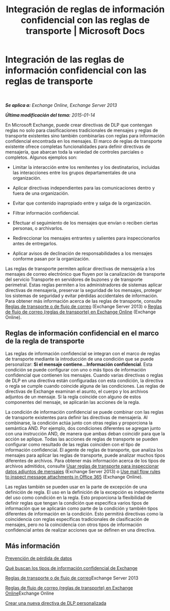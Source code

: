 ﻿---
title: 'Integración de reglas de información confidencial con las reglas de transporte | Microsoft Docs'
TOCTitle: Integración de las reglas de información confidencial con las reglas de transporte
ms:assetid: feb014a7-89dd-4f2d-a06d-52806ce435d4
ms:mtpsurl: https://technet.microsoft.com/es-es/library/JJ150583(v=EXCHG.150)
ms:contentKeyID: 48267739
ms.date: 04/23/2018
mtps_version: v=EXCHG.150
ms.translationtype: HT
---

# Integración de las reglas de información confidencial con las reglas de transporte

 

_**Se aplica a:** Exchange Online, Exchange Server 2013_

_**Última modificación del tema:** 2015-01-14_

En Microsoft Exchange, puede crear directivas de DLP que contengan reglas no solo para clasificaciones tradicionales de mensajes y reglas de transporte existentes sino también combinarlas con reglas para información confidencial encontrada en los mensajes. El marco de reglas de transporte existente ofrece completas funcionalidades para definir directivas de mensajería, que abarcan toda la variedad de controles parciales o completos. Algunos ejemplos son:

  - Limitar la interacción entre los remitentes y los destinatarios, incluidas las interacciones entre los grupos departamentales de una organización.

  - Aplicar directivas independientes para las comunicaciones dentro y fuera de una organización.

  - Evitar que contenido inapropiado entre y salga de la organización.

  - Filtrar información confidencial.

  - Efectuar el seguimiento de los mensajes que envían o reciben ciertas personas, o archivarlos.

  - Redireccionar los mensajes entrantes y salientes para inspeccionarlos antes de entregarlos.

  - Aplicar avisos de declinación de responsabilidades a los mensajes conforme pasan por la organización.

Las reglas de transporte permiten aplicar directivas de mensajería a los mensajes de correo electrónico que fluyen por la canalización de transporte del servicio Transporte en servidores de buzones y de transporte perimetral. Estas reglas permiten a los administradores de sistemas aplicar directivas de mensajería, preservar la seguridad de los mensajes, proteger los sistemas de seguridad y evitar pérdidas accidentales de información. Para obtener más información acerca de las reglas de transporte, consulte [Reglas de transporte o de flujo de correo](mail-flow-rules-transport-rules-in-exchange-2013-exchange-2013-help.md) (Exchange Server 2013) o [Reglas de flujo de correo (reglas de transporte) en Exchange Online](https://technet.microsoft.com/es-es/library/jj919238\(v=exchg.150\)) (Exchange Online).

## Reglas de información confidencial en el marco de la regla de transporte

Las reglas de información confidencial se integran con el marco de reglas de transporte mediante la introducción de una condición que se puede personalizar: **Si el mensaje contiene...Información confidencial**. Esta condición se puede configurar con uno o más tipos de información confidencial que contienen los mensajes. Cuando varias directivas o reglas de DLP en una directiva están configuradas con esta condición, la directiva o regla se cumple cuando coincide alguna de las condiciones. Las reglas de directivas de Exchange examinan el asunto, el cuerpo y los archivos adjuntos de un mensaje. Si la regla coincide con alguno de estos componentes del mensaje, se aplicarán las acciones de la regla.

La condición de información confidencial se puede combinar con las reglas de transporte existentes para definir las directivas de mensajería. Al combinarse, la condición actúa junto con otras reglas y proporciona la semántica AND. Por ejemplo, dos condiciones diferentes se agregan junto con una instrucción AND, de manera que ambas deban coincidir para que la acción se aplique. Todas las acciones de reglas de transporte se pueden configurar como resultado de las reglas coinciden con el tipo de información confidencial. El agente de reglas de transporte, que analiza los mensajes para aplicar las reglas de transporte, puede analizar muchos tipos diferentes de archivos. Para obtener más información acerca de los tipos de archivos admitidos, consulte [Usar reglas de transporte para inspeccionar datos adjuntos de mensajes](use-transport-rules-to-inspect-message-attachments-exchange-2013-help.md) (Exchange Server 2013) o [Use mail flow rules to inspect message attachments in Office 365](https://technet.microsoft.com/es-es/library/jj919236\(v=exchg.150\)) (Exchange Online).

Las reglas también se pueden usar en la parte de excepción de una definición de regla. El uso en la definición de la excepción es independiente del uso como condición en la regla. Esto proporciona la flexibilidad de definir reglas que tengan la condición que especifica varios tipos de información que se aplicarán como parte de la condición y también tipos diferentes de información en la condición. Esto permitirá directivas como la coincidencia con reglas específicas tradicionales de clasificación de mensajes, pero no la coincidencia con otros tipos de información confidencial antes de realizar acciones que se definen en una directiva.

## Más información

[Prevención de pérdida de datos](technical-overview-of-dlp-data-loss-prevention-in-exchange.md)

[Qué buscan los tipos de información confidencial de Exchange](what-the-sensitive-information-types-in-exchange-look-for-exchange-online-help.md)

[Reglas de transporte o de flujo de correo](mail-flow-rules-transport-rules-in-exchange-2013-exchange-2013-help.md)Exchange Server 2013

[Reglas de flujo de correo (reglas de transporte) en Exchange Online](https://technet.microsoft.com/es-es/library/jj919238\(v=exchg.150\))Exchange Online

[Crear una nueva directiva de DLP personalizada](create-a-custom-dlp-policy-exchange-2013-help.md)

